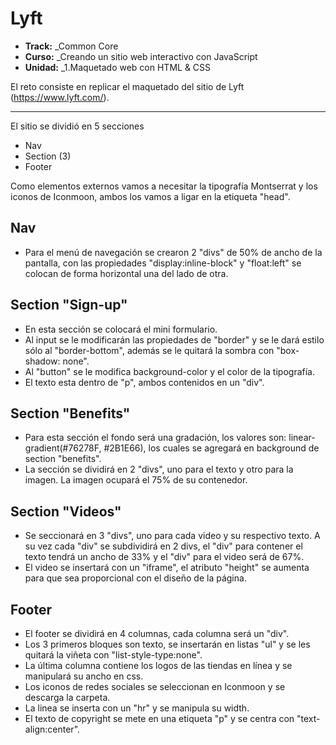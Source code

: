 # Lyft

* **Track:** _Common Core
* **Curso:** _Creando un sitio web interactivo con JavaScript
* **Unidad:** _1.Maquetado web con HTML & CSS

El reto consiste en replicar el maquetado del sitio de Lyft (https://www.lyft.com/).

***

El sitio se dividió en 5 secciones

* Nav
* Section (3)
* Footer

Como elementos externos vamos a necesitar la tipografía Montserrat y los iconos de Iconmoon, ambos los vamos a ligar en la etiqueta "head".

## Nav
- Para el menú de navegación se crearon 2 "divs" de 50% de ancho de la pantalla, con las propiedades "display:inline-block" y "float:left" se colocan de forma horizontal una del lado de otra.

## Section "Sign-up"
- En esta sección se colocará el mini formulario.
- Al input se le modificarán las propiedades de "border" y se le dará estilo sólo al "border-bottom", además se le quitará la sombra con "box-shadow: none".
- Al "button" se le modifica background-color y el color de la tipografía.
- El texto esta dentro de "p", ambos contenidos en un "div".

## Section "Benefits"
- Para esta sección el fondo será una gradación, los valores son: linear-gradient(#76278F, #2B1E66), los cuales se agregará en background de section "benefits".
- La sección se dividirá en 2 "divs", uno para el texto y otro para la imagen. La imagen ocupará el 75% de su contenedor.

## Section "Videos"
- Se seccionará en 3 "divs", uno para cada video y su respectivo texto. A su vez cada "div" se subdividirá en 2 divs, el "div" para contener el texto tendrá un ancho de 33% y el "div" para el video será de 67%.
- El video se insertará con un "iframe", el atributo "height" se aumenta para que sea proporcional con el diseño de la página.

## Footer
- El footer se dividirá en 4 columnas, cada columna será un "div".
- Los 3 primeros bloques son texto, se insertarán en listas "ul" y se les quitará la viñeta con "list-style-type:none".
- La última columna contiene los logos de las tiendas en línea y se manipulará su ancho en css.
- Los iconos de redes sociales se seleccionan en Iconmoon y se descarga la carpeta.
- La linea se inserta con un "hr" y se manipula su width.
- El texto de copyright se mete en una etiqueta "p" y se centra con "text-align:center".

